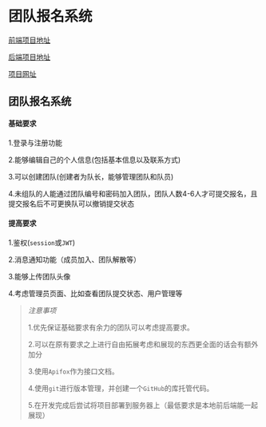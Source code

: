 # 团队报名系统

[前端项目地址](https://github.com/HerveyB3B4/TeamRegistrationSystem-Front)

[后端项目地址](https://github.com/Penryn/TeamRegistrationSystem-Back)

[项目网址](http://47.115.209.120:5173)

## 团队报名系统

#### 基础要求

1.登录与注册功能

2.能够编辑自己的个人信息(包括基本信息以及联系方式)

3.可以创建团队(创建者为队长，能够管理团队和队员)

4.未组队的人能通过团队编号和密码加入团队，团队人数4-6人才可提交报名，且提交报名后不可更换队可以撤销提交状态

#### 提高要求

1.鉴权(`session`或`JWT`)

2.消息通知功能（成员加入、团队解散等）

3.能够上传团队头像

4.考虑管理员页面、比如查看团队提交状态、用户管理等

>  *注意事项*
>
> 1.优先保证基础要求有余力的团队可以考虑提高要求。
>
> 2.可以在原有要求之上进行自由拓展考虑和展现的东西更全面的话会有额外加分
>
> 3.使用`Apifox`作为接口文档。
>
> 4.使用`git`进行版本管理，并创建一个`GitHub`的库托管代码。
>
> 5.在开发完成后尝试将项目部署到服务器上（最低要求是本地前后端能一起展现）

